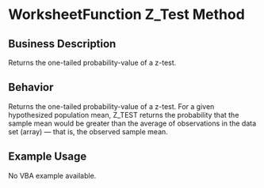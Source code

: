 # WorksheetFunction Z_Test Method

## Business Description
Returns the one-tailed probability-value of a z-test.

## Behavior
Returns the one-tailed probability-value of a z-test. For a given hypothesized population mean, Z_TEST returns the probability that the sample mean would be greater than the average of observations in the data set (array) — that is, the observed sample mean.

## Example Usage
No VBA example available.